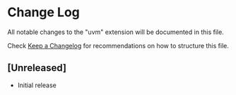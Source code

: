 # Change Log

All notable changes to the "uvm" extension will be documented in this file.

Check [Keep a Changelog](http://keepachangelog.com/) for recommendations on how to structure this file.

## [Unreleased]

- Initial release